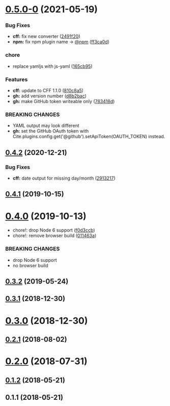 # [0.5.0-0](https://github.com/citation-js/citation.js-plugin-software-formats/compare/v0.4.2...v0.5.0-0) (2021-05-19)


### Bug Fixes

* **cff:** fix new converter ([2491f20](https://github.com/citation-js/citation.js-plugin-software-formats/commit/2491f207a2b292a55a6dce8a9e36766967d5c964))
* **npm:** fix npm plugin name -> [@npm](https://github.com/npm) ([ff3ca0d](https://github.com/citation-js/citation.js-plugin-software-formats/commit/ff3ca0dab80de9ac1af28f544bad84a92ea4399f))


### chore

* replace yamljs with js-yaml ([165cb95](https://github.com/citation-js/citation.js-plugin-software-formats/commit/165cb95130d1ddbdcbfe5a5245a2eeb2f439b6bc))


### Features

* **cff:** update to CFF 1.1.0 ([810c8a5](https://github.com/citation-js/citation.js-plugin-software-formats/commit/810c8a5522bd7902fd27bbe290dda0606e7149dd))
* **gh:** add version number ([d8b2bac](https://github.com/citation-js/citation.js-plugin-software-formats/commit/d8b2bac3188c9cd95f3306bc8662d5043b2ffad9))
* **gh:** make GitHub token writeable only ([783418d](https://github.com/citation-js/citation.js-plugin-software-formats/commit/783418dfde0ecad7a8cfc6938a0a9611345034a1))


### BREAKING CHANGES

* YAML output may look different
* **gh:** set the GitHub OAuth token with
Cite.plugins.config.get('@github').setApiToken(OAUTH_TOKEN)
instead.



## [0.4.2](https://github.com/citation-js/citation.js-plugin-software-formats/compare/v0.4.1...v0.4.2) (2020-12-21)


### Bug Fixes

* **cff:** date output for missing day/month ([2913217](https://github.com/citation-js/citation.js-plugin-software-formats/commit/2913217c3717fbfe629c173ab6d5c258b250c936))



## [0.4.1](https://github.com/citation-js/citation.js-plugin-software-formats/compare/v0.4.0...v0.4.1) (2019-10-15)



# [0.4.0](https://github.com/citation-js/citation.js-plugin-software-formats/compare/v0.3.2...v0.4.0) (2019-10-13)


* chore!: drop Node 6 support ([f0d3ccb](https://github.com/citation-js/citation.js-plugin-software-formats/commit/f0d3ccbc518fe130346bbb115d72c0530a59a034))
* chore!: remove browser build ([011463a](https://github.com/citation-js/citation.js-plugin-software-formats/commit/011463a0069b657ae0d20e3fb53e24f73453d44d))


### BREAKING CHANGES

* drop Node 6 support
* no browser build



## [0.3.2](https://github.com/citation-js/citation.js-plugin-software-formats/compare/v0.3.1...v0.3.2) (2019-05-24)



## [0.3.1](https://github.com/citation-js/citation.js-plugin-software-formats/compare/v0.3.0...v0.3.1) (2018-12-30)



# [0.3.0](https://github.com/citation-js/citation.js-plugin-software-formats/compare/v0.2.1...v0.3.0) (2018-12-30)



## [0.2.1](https://github.com/citation-js/citation.js-plugin-software-formats/compare/v0.2.0...v0.2.1) (2018-08-02)



# [0.2.0](https://github.com/citation-js/citation.js-plugin-software-formats/compare/v0.1.2...v0.2.0) (2018-07-31)



## [0.1.2](https://github.com/citation-js/citation.js-plugin-software-formats/compare/v0.1.1...v0.1.2) (2018-05-21)



## 0.1.1 (2018-05-21)



